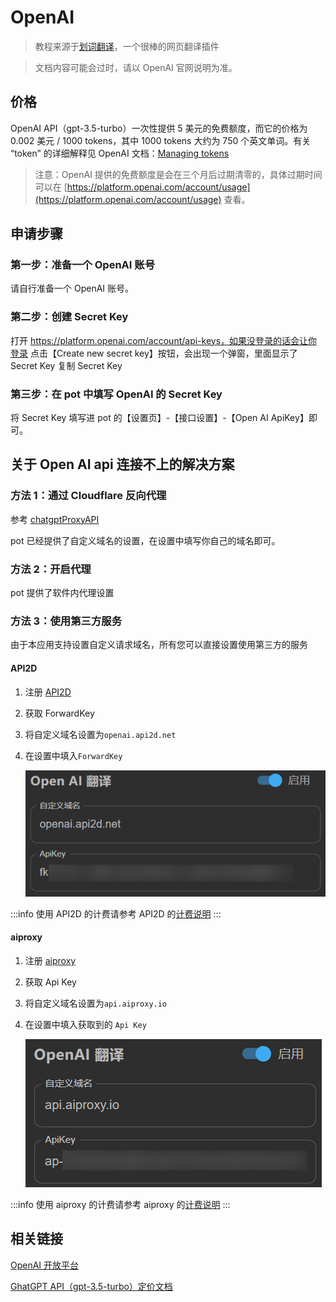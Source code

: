 # OpenAI

> 教程来源于[划词翻译](https://hcfy.app/)，一个很棒的网页翻译插件

> 文档内容可能会过时，请以 OpenAI 官网说明为准。

## 价格

OpenAI API（gpt-3.5-turbo）一次性提供 5 美元的免费额度，而它的价格为 0.002 美元 / 1000 tokens，其中 1000 tokens 大约为 750 个英文单词。有关 “token” 的详细解释见 OpenAI 文档：[Managing tokens](https://platform.openai.com/docs/guides/chat/managing-tokens)

> 注意：OpenAI 提供的免费额度是会在三个月后过期清零的，具体过期时间可以在 [https://platform.openai.com/account/usage](https://platform.openai.com/account/usage) 查看。

## 申请步骤

### 第一步：准备一个 OpenAI 账号

请自行准备一个 OpenAI 账号。

### 第二步：创建 Secret Key

打开 https://platform.openai.com/account/api-keys，如果没登录的话会让你登录
点击【Create new secret key】按钮，会出现一个弹窗，里面显示了 Secret Key
复制 Secret Key

### 第三步：在 pot 中填写 OpenAI 的 Secret Key

将 Secret Key 填写进 pot 的【设置页】-【接口设置】-【Open AI ApiKey】即可。

## 关于 Open AI api 连接不上的解决方案

### 方法 1：通过 Cloudflare 反向代理

参考 [chatgptProxyAPI](https://github.com/x-dr/chatgptProxyAPI)

pot 已经提供了自定义域名的设置，在设置中填写你自己的域名即可。

### 方法 2：开启代理

pot 提供了软件内代理设置

### 方法 3：使用第三方服务

由于本应用支持设置自定义请求域名，所有您可以直接设置使用第三方的服务

#### API2D

1. 注册 [API2D](https://api2d.com/r/186163)
2. 获取 ForwardKey
3. 将自定义域名设置为`openai.api2d.net`
4. 在设置中填入`ForwardKey`

   ![API2D](./asset/API2D.png)

:::info
使用 API2D 的计费请参考 API2D 的[计费说明](https://api2d.com/wiki/doc)
:::

#### aiproxy

1. 注册 [aiproxy](https://aiproxy.io)
2. 获取 Api Key
3. 将自定义域名设置为`api.aiproxy.io`
4. 在设置中填入获取到的 `Api Key`

   ![aiproxy](./asset/aiproxy.png)

:::info
使用 aiproxy 的计费请参考 aiproxy 的[计费说明](https://aiproxy.io/pricing)
:::

## 相关链接

[OpenAI 开放平台](https://platform.openai.com/)

[GhatGPT API（gpt-3.5-turbo）定价文档](https://openai.com/pricing)
